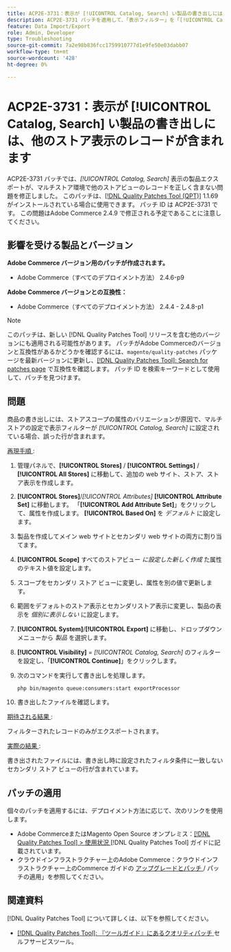 ```yaml
---
title: ACP2E-3731：表示が [!UICONTROL Catalog, Search] い製品の書き出しには、他のストア表示のレコードが含まれます
description: ACP2E-3731 パッチを適用して、「表示フィルター」を「[!UICONTROL Catalog, Search]」に設定した商品の書き出しに、ストアスコープ属性のバリエーションが原因でマルチストアの設定で誤った行が含まれるAdobe Commerceを修正します。
feature: Data Import/Export
role: Admin, Developer
type: Troubleshooting
source-git-commit: 7a2e98b836fcc1759910777d1e9fe50e03dabb07
workflow-type: tm+mt
source-wordcount: '428'
ht-degree: 0%

---
```



# ACP2E-3731：表示が [!UICONTROL Catalog, Search] い製品の書き出しには、他のストア表示のレコードが含まれます

ACP2E-3731 パッチでは、*[!UICONTROL Catalog, Search]* 表示の製品エクスポートが、マルチストア環境で他のストアビューのレコードを正しく含まない問題を修正しました。 このパッチは、[[!DNL Quality Patches Tool (QPT)]](/help/tools/quality-patches-tool/quality-patches-tool-to-self-serve-quality-patches.md) 1.1.69 がインストールされている場合に使用できます。 パッチ ID は ACP2E-3731 です。 この問題はAdobe Commerce 2.4.9 で修正される予定であることに注意してください。

## 影響を受ける製品とバージョン

**Adobe Commerce バージョン用のパッチが作成されます。**

* Adobe Commerce（すべてのデプロイメント方法） 2.4.6-p9

**Adobe Commerce バージョンとの互換性：**

* Adobe Commerce（すべてのデプロイメント方法） 2.4.4 - 2.4.8-p1

>[!NOTE]
>
>このパッチは、新しい [!DNL Quality Patches Tool] リリースを含む他のバージョンにも適用される可能性があります。 パッチがAdobe Commerceのバージョンと互換性があるかどうかを確認するには、`magento/quality-patches` パッケージを最新バージョンに更新し、[[!DNL Quality Patches Tool]: Search for patches page](https://experienceleague.adobe.com/tools/commerce-quality-patches/index.html) で互換性を確認します。 パッチ ID を検索キーワードとして使用して、パッチを見つけます。

## 問題

商品の書き出しには、ストアスコープの属性のバリエーションが原因で、マルチストアの設定で表示フィルターが *[!UICONTROL Catalog, Search]* に設定されている場合、誤った行が含まれます。

<u> 再現手順 </u>:

1. 管理パネルで、**[!UICONTROL Stores]** / **[!UICONTROL Settings]** / **[!UICONTROL All Stores]** に移動して、追加の web サイト、ストア、ストア表示を作成します。
1. **[!UICONTROL Stores]**/*[!UICONTROL Attributes]* **[!UICONTROL Attribute Set]** に移動します。 「**[!UICONTROL Add Attribute Set]**」をクリックして、属性を作成します。 **[!UICONTROL Based On]** を *デフォルト* に設定します。
1. 製品を作成してメイン web サイトとセカンダリ web サイトの両方に割り当てます。
1. **[!UICONTROL Scope]** すべてのストアビュー *に設定した新しく作成* た属性のテキスト値を設定します。
1. スコープをセカンダリ ストア ビューに変更し、属性を別の値で更新します。
1. 範囲をデフォルトのストア表示とセカンダリストア表示に変更し、製品の表示を *個別に表示しない* に設定します。
1. **[!UICONTROL System]**/**[!UICONTROL Export]** に移動し、ドロップダウンメニューから *製品* を選択します。
1. **[!UICONTROL Visibility]** = *[!UICONTROL Catalog, Search]* のフィルターを設定し、「**[!UICONTROL Continue]**」をクリックします。
1. 次のコマンドを実行して書き出しを処理します。

   ```
   php bin/magento queue:consumers:start exportProcessor
   ```

1. 書き出したファイルを確認します。

<u> 期待される結果 </u>:

フィルターされたレコードのみがエクスポートされます。

<u> 実際の結果 </u>:

書き出されたファイルには、書き出し時に設定されたフィルタ条件に一致しないセカンダリ ストア ビューの行が含まれています。

## パッチの適用

個々のパッチを適用するには、デプロイメント方法に応じて、次のリンクを使用します。

* Adobe CommerceまたはMagento Open Source オンプレミス：[[!DNL Quality Patches Tool] > 使用状況 ](/help/tools/quality-patches-tool/usage.md)[!DNL Quality Patches Tool] ガイドに記載されています。
* クラウドインフラストラクチャー上のAdobe Commerce：クラウドインフラストラクチャー上のCommerce ガイドの [ アップグレードとパッチ ](https://experienceleague.adobe.com/docs/commerce-cloud-service/user-guide/develop/upgrade/apply-patches.html)/ パッチの適用」を参照してください。

## 関連資料

[!DNL Quality Patches Tool] について詳しくは、以下を参照してください。

* [[!DNL Quality Patches Tool]: 『ツールガイド』にあるクオリティパッチ ](/help/tools/quality-patches-tool/quality-patches-tool-to-self-serve-quality-patches.md) セルフサービスツール。
